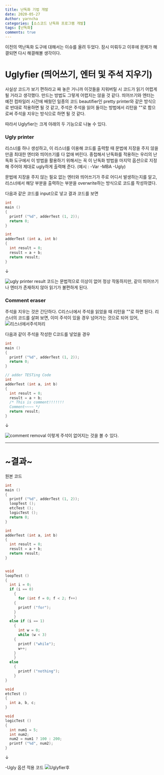 ```yaml
---
title: 난독화 기법 개발
date: 2020-05-27
Author: yarncha
categories: [소스코드 난독화 프로그램 개발]
tags: [난독화]
comments: true
---
```


이전의 역난독화 도구에 대해서는 이슈를 올려 두었다. 잠시 미뤄두고 이후에 문제가 해결되면 다시 해결해볼 생각이다.

# Uglyfier (띄어쓰기, 엔터 및 주석 지우기)

사실상 코드가 보기 편하라고 짜 놓은 거니까 이것들을 지워버릴 시 코드가 읽기 어렵게 될 거라고 생각했다. 만드는 방법도 그렇게 어렵지는 않을 것 같다. 띄어쓰기와 엔터는 예전 컴파일러 시간에 배웠던 일종의 코드 beautifier인 pretty printer와 같은 방식으로 반대로 적용하면 될 것 같고, 주석은 주석을 읽어 들이는 방법에서 리턴을 ""로 함으로써 주석을 지우는 방식으로 하면 될 것 같다.

따라서 Uglyfier는 크게 아래의 두 기능으로 나눌 수 있다.

### Ugly printer

리스너를 하나 생성하고, 이 리스너를 이용해 코드를 출력할 때 문법에 지장을 주지 않을 만큼 최대한 엔터와 띄어쓰기를 다 없애 버린다. 중첩해서 난독화를 적용하는 우리의 난독화 도구에서 이 방법을 활용하기 위해서는 꼭 이 난독화 방법을 마지막 옵션으로 지정해 주어야 제대로 ugly하게 출력해 준다. (예시 : -Var -MBA -Ugly)

문법에 지장을 주지 않는 필요 없는 엔터와 띄어쓰기가 주로 어디서 발생하는지를 알고, 리스너에서 해당 부분을 출력하는 부분을 overwrite하는 방식으로 코드를 작성하였다.

다음과 같은 코드를 input으로 넣고 결과 코드를 보면
```c
int
main ()
{
  printf ("%d", adderTest (1, 2));
  return 0;
}

int
adderTest (int a, int b)
{
  int result = 0;
  result = a + b;
  return result;
}
```

↓

![ugly printer result](<\images\09_04.png>)
코드는 문법적으로 이상이 없어 정상 작동하지만, 같이 띄어쓰기나 엔터가 존재하지 않아 읽기가 불편하게 된다.


### Comment eraser

주석을 지우는 것은 간단하다. C리스너에서 주석을 읽었을 때 리턴을 ""로 하면 된다. 리스너의 코드를 살펴 보면, 이미 주석이 있을 경우 넘어가는 것으로 되어 있어,
![리스너에서주석처리](<\images\09_02.png>)

다음과 같이 주석을 작성한 C코드를 넣었을 경우
```c
int
main ()
{
  printf ("%d", adderTest (1, 2));
  return 0;
}

// adder TESTing Code
int
adderTest (int a, int b)
{
  int result = 0;
  result = a + b;
  /* This is comment!!!!!!!
  Comment~~~~ */
  return result;
}
```

↓

![comment removal](<\images\09_03.png>)
이렇게 주석이 없어지는 것을 볼 수 있다.

-------

# ~결과~

원본 코드
```c
int
main ()
{
  printf ("%d", adderTest (1, 2));
  loopTest ();
  etcTest ();
  logicTest ();
  return 0;
}

int
adderTest (int a, int b)
{
  int result = 0;
  result = a + b;
  return result;
}


void
loopTest ()
{
  int i = 0;
  if (i == 0)
    {
      for (int f = 0; f < 2; f++)
	{
	  printf ("for");
	}
    }
  else if (i == 1)
    {
      int w = 0;
      while (w < 3)
	{
	  printf ("while");
	  w++;
	}
    }
  else
    {
      printf ("nothing");
    }
}

void
etcTest ()
{
  int a, b, c;
}

void
logicTest ()
{
  int num1 = 5;
  int num2;
  num2 = num1 ? 100 : 200;
  printf ("%d", num2);
}
```

↓

-Ugly 옵션 적용 코드
  ![Uglyfier후](<\images\09_01.png>)
